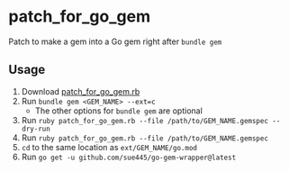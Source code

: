 # patch_for_go_gem
Patch to make a gem into a Go gem right after `bundle gem`

## Usage
1. Download [patch_for_go_gem.rb](patch_for_go_gem.rb)
2. Run `bundle gem <GEM_NAME> --ext=c`
    * The other options for `bundle gem` are optional
3. Run `ruby patch_for_go_gem.rb --file /path/to/GEM_NAME.gemspec --dry-run`
4. Run `ruby patch_for_go_gem.rb --file /path/to/GEM_NAME.gemspec`
5. `cd` to the same location as `ext/GEM_NAME/go.mod`
6. Run `go get -u github.com/sue445/go-gem-wrapper@latest`
